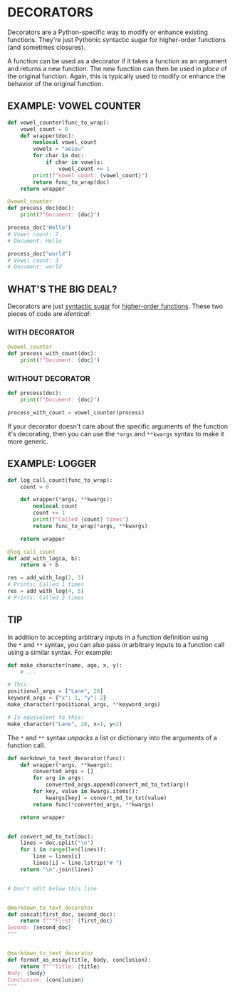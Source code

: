 # DECORATORS

Decorators are a Python-specific way to modify or enhance existing functions. They're just Pythonic syntactic sugar for higher-order functions (and sometimes closures).

A function can be used as a decorator if it takes a function as an argument and returns a new function. The new function can then be used in _place_ of the original function. Again, this is typically used to modify or enhance the behavior of the original function.

## EXAMPLE: VOWEL COUNTER

```py
def vowel_counter(func_to_wrap):
    vowel_count = 0
    def wrapper(doc):
        nonlocal vowel_count
        vowels = "aeiou"
        for char in doc:
            if char in vowels:
                vowel_count += 1
        print(f"Vowel count: {vowel_count}")
        return func_to_wrap(doc)
    return wrapper

@vowel_counter
def process_doc(doc):
    print(f"Document: {doc}")

process_doc("Hello")
# Vowel count: 2
# Document: Hello

process_doc("world")
# Vowel count: 3
# Document: world
```

## WHAT'S THE BIG DEAL?

Decorators are just [syntactic sugar](https://en.wikipedia.org/wiki/Syntactic_sugar) for [higher-order functions](https://en.wikipedia.org/wiki/Higher-order_function). These two pieces of code are _identical_:

### WITH DECORATOR

```py
@vowel_counter
def process_with_count(doc):
    print(f"Document: {doc}")
```

### WITHOUT DECORATOR

```py
def process(doc):
    print(f"Document: {doc}")

process_with_count = vowel_counter(process)
```


If your decorator doesn't care about the specific arguments of the function it's decorating, then you can use the `*args` and `**kwargs` syntax to make it more generic.

## EXAMPLE: LOGGER

```py
def log_call_count(func_to_wrap):
    count = 0

    def wrapper(*args, **kwargs):
        nonlocal count
        count += 1
        print(f"Called {count} times")
        return func_to_wrap(*args, **kwargs)

    return wrapper

@log_call_count
def add_with_log(a, b):
    return a + b

res = add_with_log(2, 3)
# Prints: Called 1 times
res = add_with_log(4, 5)
# Prints: Called 2 times
```

## TIP

In addition to accepting arbitrary inputs in a function definition using the `*` and `**` syntax, you can also pass _in_ arbitrary inputs to a function call using a similar syntax. For example:

```py
def make_character(name, age, x, y):
    # ...

# This:
positional_args = ["Lane", 28]
keyword_args = {"x": 1, "y": 2}
make_character(*positional_args, **keyword_args)

# Is equivalent to this:
make_character("Lane", 28, x=1, y=2)
```

The `*` and `**` syntax _unpacks_ a list or dictionary into the arguments of a function call.


```python
def markdown_to_text_decorator(func):
    def wrapper(*args, **kwargs):
        converted_args = []
        for arg in args:
            converted_args.append(convert_md_to_txt(arg))
        for key, value in kwargs.items():
            kwargs[key] = convert_md_to_txt(value)
        return func(*converted_args, **kwargs)

    return wrapper


def convert_md_to_txt(doc):
    lines = doc.split("\n")
    for i in range(len(lines)):
        line = lines[i]
        lines[i] = line.lstrip("# ")
    return "\n".join(lines)


# Don't edit below this line


@markdown_to_text_decorator
def concat(first_doc, second_doc):
    return f"""First: {first_doc}
Second: {second_doc}
"""


@markdown_to_text_decorator
def format_as_essay(title, body, conclusion):
    return f"""Title: {title}
Body: {body}
Conclusion: {conclusion}
"""

```